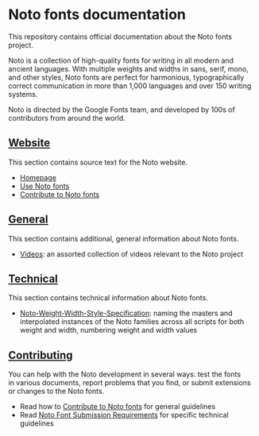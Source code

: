 # Noto fonts documentation

This repository contains official documentation about the Noto fonts project.

Noto is a collection of high-quality fonts for writing in all modern and ancient languages. With multiple weights and widths in sans, serif, mono, and other styles, Noto fonts are perfect for harmonious, typographically correct communication in more than 1,000 languages and over 150 writing systems.

Noto is directed by the Google Fonts team, and developed by 100s of contributors from around the world.

## [Website](./docs/website)

This section contains source text for the Noto website.

- [Homepage](./docs/website/homepage.md)
- [Use Noto fonts](./docs/website/use.md)
- [Contribute to Noto fonts](./docs/website/contribute.md)

## [General](./docs/general)

This section contains additional, general information about Noto fonts.

- [Videos](./docs/general/videos.md): an assorted collection of videos relevant to the Noto project


## [Technical](./docs/technical)

This section contains technical information about Noto fonts.

- [Noto-Weight-Width-Style-Specification](./docs/technical/Noto-Weight-Width-Style-Specification.md): naming the masters and interpolated instances of the Noto families across all scripts for both weight and width, numbering weight and width values

## [Contributing](./CONTRIBUTING.md)

You can help with the Noto development in several ways: test the fonts in various documents, report problems that you find, or submit extensions or changes to the Noto fonts.

- Read how to [Contribute to Noto fonts](./docs/website/contribute.md) for general guidelines
- Read [Noto Font Submission Requirements](./docs/technical/Noto-Font-Submission-Requirements.md) for specific technical guidelines

